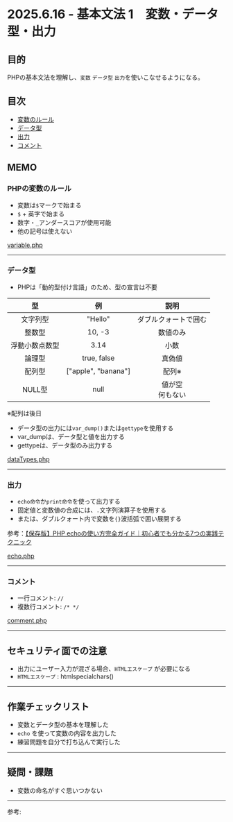 # 2025.6.16 - 基本文法 1　変数・データ型・出力

## 目的

PHPの基本文法を理解し、`変数` `データ型` `出力`を使いこなせるようになる。

## 目次

- [変数のルール](#1)
- [データ型](#2)
- [出力](#3)
- [コメント](#4)

## MEMO

<a id="1"></a>

### PHPの変数のルール

- 変数は`$`マークで始まる
- `$` + 英字で始まる
- 数字・`_`アンダースコアが使用可能
- 他の記号は使えない  

[variable.php](variable.php)

---
<a id="2"></a>

### データ型

- PHPは「動的型付け言語」のため、型の宣言は不要

|型|例|説明|  
|:--:|:--:|:--:|
|文字列型|"Hello"|ダブルクォートで囲む|
|整数型|10, -3|数値のみ|
|浮動小数点数型|3.14|小数|
|論理型|true, false|真偽値|
|配列型|["apple", "banana"]|配列※|
|NULL型|null|値が空<br>何もない|

※配列は後日  

- データ型の出力には`var_dump()`または`gettype`を使用する
- var_dumpは、データ型と値を出力する
- gettypeは、データ型のみ出力する

[dataTypes.php](dataTypes.php)

---
<a id="3"></a>

### 出力

- `echo命令`か`print命令`を使って出力する
- 固定値と変数値の合成には、`.`文字列演算子を使用する
- または、ダブルクォート内で変数を`{}`波括弧で囲い展開する

参考：[【保存版】PHP echoの使い方完全ガイド｜初心者でも分かる7つの実践テクニック](https://dexall.co.jp/articles/?p=3443#i-7)

[echo.php](echo.php)

---
<a id="4"></a>

### コメント

- 一行コメント: `//`
- 複数行コメント: `/* */`

[comment.php](comment.php)

---
## セキュリティ面での注意

- 出力にユーザー入力が混ざる場合、`HTMLエスケープ` が必要になる
- `HTMLエスケープ` : htmlspecialchars()

---
## 作業チェックリスト

- 変数とデータ型の基本を理解した
- `echo` を使って変数の内容を出力した
- 練習問題を自分で打ち込んで実行した

---
## 疑問・課題

- 変数の命名がすぐ思いつかない

---

参考: []()
